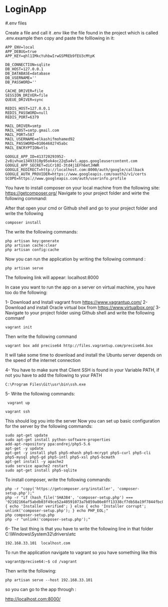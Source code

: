 # LoginApp

#.env files


Create a file and  call it .env like the file found in the project which is called .env.example then copy and paste the folllowing in it:
```
APP_ENV=local
APP_DEBUG=true
APP_KEY=qhl1IMkcYuhbwIrwGSPREb9fEU3cMtpK

DB_CONNECTION=sqlite
DB_HOST=127.0.0.1
DB_DATABASE=database
DB_USERNAME=''
DB_PASSWORD=''

CACHE_DRIVER=file
SESSION_DRIVER=file
QUEUE_DRIVER=sync

REDIS_HOST=127.0.0.1
REDIS_PASSWORD=null
REDIS_PORT=6379

MAIL_DRIVER=smtp
MAIL_HOST=smtp.gmail.com
MAIL_PORT=587
MAIL_USERNAME=elkashifmohamed92
MAIL_PASSWORD=01064682745abc
MAIL_ENCRYPTION=tls

GOOGLE_APP_ID=413720293952-2v8ivhue13493310p95ok4oc22q5a4vl.apps.googleusercontent.com
GOOGLE_APP_SECRET=diCr10I-3td4j1EFh6etJHWR
GOOGLE_REDIRECT=http://localhost.com:8000/auth/google/callback
GOOGLE_AUTH_PROVIDER=https://www.googleapis.com/oauth2/v1/certs
SCOPE=https://www.googleapis.com/auth/userinfo.profile

```

You have to install composer on your local machine from the following site: https://getcomposer.org/
Navigate to your project folder and wirte the following command:


After that open your cmd or Github shell and go to your project folder and write the following
```
composer install
```

The write the following commands:

```
php artisan key:generate
php artisan cache:clear
php artisan config:cache
```
Now you can run the application by writing the following command :
```
php artisan serve
```
The following link will appear: localhost:8000


In case you want to run the app on a server on virtual machine, you have too do the following:

1- Download and Install vagrant from https://www.vagrantup.com/
2- Download and install Oracle virtual box from https://www.virtualbox.org/
3- Navigate to your project folder using Github shell and write the following commanf
   ```
   vagrant init
   ```
   Then write the following command
   ```
   vagrant box add precise64 http://files.vagrantup.com/precise64.box
   ```
   It will take some time to download and install the Ubuntu server depends on the speed of the internet connection

 4- You have to make sure that Client SSH is found in your Variable PATH, if not you have to add the following to your PATH
 ```
 C:\Program Files\Git\usr\bin\ssh.exe   
```
5- Write the following commands:
```
 vagrant up
 ```
 ```
 vagrant ssh
```


This should log you into the server 
Now you can set up basic configuration for the server by the following commands:

```
sudo apt-get update
sudo apt-get install python-software-properties
add-apt-repository ppa:ondrej/php5-5.6
apt-get -y update
apt-get -y install php5 php5-mhash php5-mcrypt php5-curl php5-cli php5-mysql php5-gd php5-intl php5-xsl php5-bcmath
apt-get install -y apache2
sudo service apache2 restart
sudo apt-get install php5-sqlite
```
To install composer, write the following commands:
```
php -r "copy('https://getcomposer.org/installer', 'composer-setup.php');"
php -r "if (hash_file('SHA384', 'composer-setup.php') === '92102166af5abdb03f49ce52a40591073a7b859a86e8ff13338cf7db58a19f7844fbc0bb79b2773bf30791e935dbd938') { echo 'Installer verified'; } else { echo 'Installer corrupt'; unlink('composer-setup.php'); } echo PHP_EOL;"
php composer-setup.php
php -r "unlink('composer-setup.php');"
```
6- The last thing is that you have to write the following line in that folder C:\Windows\System32\drivers\etc 
```
192.168.33.101  localhost.com
```
To run the application navigate to vagrant so you have something like this
```
vagrant@precise64:~$ cd /vagrant
```
Then write the following:
```
php artisan serve --host 192.168.33.101
```

so you can go to the app through :

http://localhost.com:8000/

